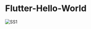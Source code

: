 # Flutter-Hello-World
![SS1](https://user-images.githubusercontent.com/108008682/179687203-eb5b6eb1-3304-4f91-9555-0e0c33a10bdc.png)
